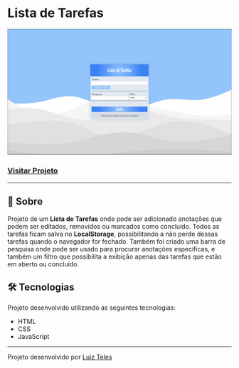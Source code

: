 # Lista de Tarefas

![Imagem do projeto](./assets/images/demonstracao-do-projeto.gif)

### [Visitar Projeto](https://lista-de-tarefas-mu-sandy.vercel.app/)

---

## 📝 Sobre
Projeto de um **Lista de Tarefas** onde pode ser adicionado anotações que podem ser editados, removidos ou marcados como concluído. Todos as tarefas ficam salva no **LocalStorage**, possibilitando a não perde dessas tarefas quando o navegador for fechado. Também foi criado uma barra de pesquisa onde pode ser usado para procurar anotações especificas, e também um filtro que possibilita a exibição apenas das tarefas que estão em aberto ou concluído.

## 🛠️ Tecnologias
Projeto desenvolvido utilizando as seguintes tecnologias:
- HTML
- CSS
- JavaScript

---

Projeto desenvolvido por [Luiz Teles](#)
